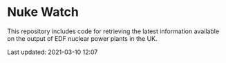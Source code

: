 # Nuke Watch

This repository includes code for retrieving the latest information available on the output of EDF nuclear power plants in the UK.

Last updated: 2021-03-10 12:07